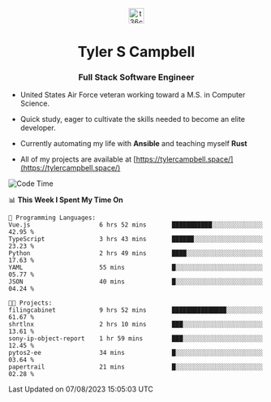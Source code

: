 <p align="center">
<a href="https://www.linkedin.com/in/t36campbell" target="blank"><img align="center" src="https://ik.imagekit.io/t36campbell/Portfolio/linkedin.png.original_m8bbGgPh6.png" alt="t36campbell" height="30" width="30" /></a>
</p>
<h1 align="center">Tyler S Campbell</h1>
<h3 align="center">Full Stack Software Engineer</h3>

* United States Air Force veteran working toward a M.S. in Computer Science.

* Quick study, eager to cultivate the skills needed to become an elite developer.

* Currently automating my life with **Ansible** and teaching myself **Rust**

* All of my projects are available at [https://tylercampbell.space/](https://tylercampbell.space/)

<!--START_SECTION:waka-->
![Code Time](http://img.shields.io/badge/Code%20Time-2%2C675%20hrs-blue)

📊 **This Week I Spent My Time On** 

```text
💬 Programming Languages: 
Vue.js                   6 hrs 52 mins       ███████████░░░░░░░░░░░░░░   42.95 % 
TypeScript               3 hrs 43 mins       ██████░░░░░░░░░░░░░░░░░░░   23.23 % 
Python                   2 hrs 49 mins       ████░░░░░░░░░░░░░░░░░░░░░   17.63 % 
YAML                     55 mins             █░░░░░░░░░░░░░░░░░░░░░░░░   05.77 % 
JSON                     40 mins             █░░░░░░░░░░░░░░░░░░░░░░░░   04.24 % 

🐱‍💻 Projects: 
filingcabinet            9 hrs 52 mins       ███████████████░░░░░░░░░░   61.67 % 
shrtlnx                  2 hrs 10 mins       ███░░░░░░░░░░░░░░░░░░░░░░   13.61 % 
sony-ip-object-report    1 hr 59 mins        ███░░░░░░░░░░░░░░░░░░░░░░   12.45 % 
pytos2-ee                34 mins             █░░░░░░░░░░░░░░░░░░░░░░░░   03.64 % 
papertrail               21 mins             █░░░░░░░░░░░░░░░░░░░░░░░░   02.28 % 
```


 Last Updated on 07/08/2023 15:05:03 UTC
<!--END_SECTION:waka-->
